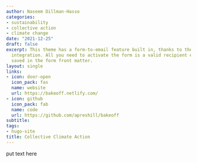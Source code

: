 ```yaml
---
author: Naseem Dillman-Hasso
categories:
- sustainability
- collective action
- climate change
date: "2021-12-25"
draft: false
excerpt: This theme has a form-to-email feature built in, thanks to the simple Formspree
  integration. All you need to activate the form is a valid recipient email address
  saved in the form front matter.
layout: single
links:
- icon: door-open
  icon_pack: fas
  name: website
  url: https://bakeoff.netlify.com/
- icon: github
  icon_pack: fab
  name: code
  url: https://github.com/apreshill/bakeoff
subtitle: 
tags:
- hugo-site
title: Collective Climate Action
---
```

put text here